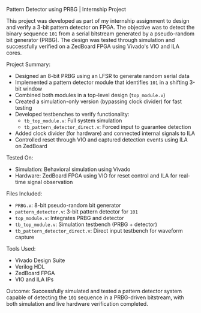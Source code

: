 Pattern Detector using PRBG | Internship Project

This project was developed as part of my internship assignment to design and verify a 3-bit pattern detector on FPGA. The objective was to detect the binary sequence `101` from a serial bitstream generated by a pseudo-random bit generator (PRBG). The design was tested through simulation and successfully verified on a ZedBoard FPGA using Vivado's VIO and ILA cores.

 Project Summary:

- Designed an 8-bit PRBG using an LFSR to generate random serial data
- Implemented a pattern detector module that identifies `101` in a shifting 3-bit window
- Combined both modules in a top-level design (`top_module.v`)
- Created a simulation-only version (bypassing clock divider) for fast testing
- Developed testbenches to verify functionality:
  - `tb_top_module.v`: Full system simulation
  - `tb_pattern_detector_direct.v`: Forced input to guarantee detection
- Added clock divider (for hardware) and connected internal signals to ILA
- Controlled reset through VIO and captured detection events using ILA on ZedBoard

 Tested On:

- Simulation: Behavioral simulation using Vivado
- Hardware: ZedBoard FPGA using VIO for reset control and ILA for real-time signal observation


 Files Included:

- `PRBG.v`: 8-bit pseudo-random bit generator
- `pattern_detector.v`: 3-bit pattern detector for `101`
- `top_module.v`: Integrates PRBG and detector
- `tb_top_module.v`: Simulation testbench (PRBG + detector)
- `tb_pattern_detector_direct.v`: Direct input testbench for waveform capture


 Tools Used:

- Vivado Design Suite 
- Verilog HDL
- ZedBoard FPGA
- VIO and ILA IPs

 Outcome:
 Successfully simulated and tested a pattern detector system capable of detecting the `101` sequence in a PRBG-driven      bitstream, with both simulation and live hardware verification completed.

